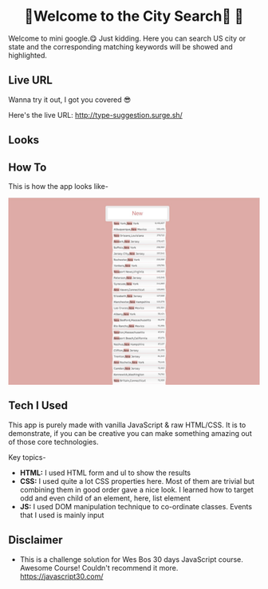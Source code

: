 # <h1 align="center"> 👋Welcome to the City Search🎵 👋 </h1>
Welcome to mini google.😋 Just kidding. Here you can search US city or state and the corresponding matching keywords will be showed and highlighted.

## Live URL
Wanna try it out, I got you covered 😎

Here's the live URL: http://type-suggestion.surge.sh/

## Looks
## How To
This is how the app looks like-


<img width="700" align="center" src="./img/cover.jpg"/>


## Tech I Used
This app is purely made with vanilla JavaScript & raw HTML/CSS. It is to demonstrate, if you can be creative you can make something amazing out of those core technologies.

Key topics-
+ **HTML:** I used HTML form and ul to show the results
+ **CSS:** I used quite a lot CSS properties here. Most of them are trivial but combining them in good order gave a nice look. I learned how to target odd and even child of an element, here, list element
+ **JS:** I used DOM manipulation technique to co-ordinate classes. Events that I used is mainly input

## Disclaimer
+ This is a challenge solution for Wes Bos 30 days JavaScript course. Awesome Course! Couldn't recommend it more. https://javascript30.com/
